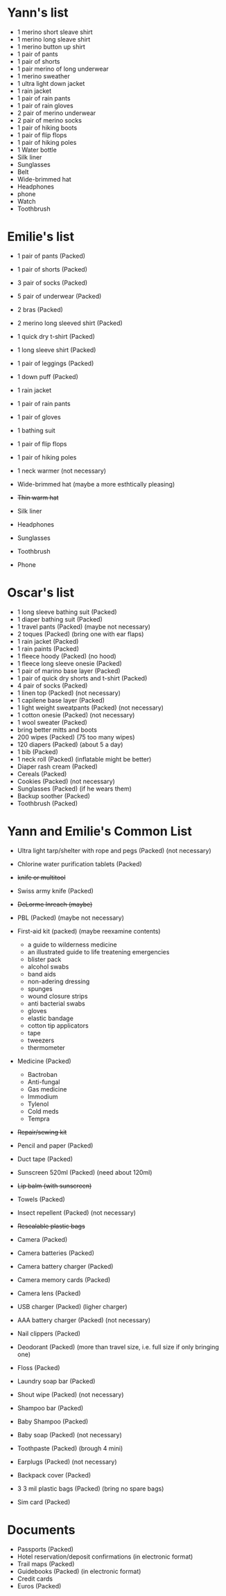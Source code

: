 Yann's list
===========
* 1 merino short sleave shirt 
* 1 merino long sleave shirt 
* 1 merino button up shirt
* 1 pair of pants 
* 1 pair of shorts
* 1 pair merino of long underwear
* 1 merino sweather
* 1 ultra light down jacket 
* 1 rain jacket 
* 1 pair of rain pants 
* 1 pair of rain gloves
* 2 pair of merino underwear 
* 2 pair of merino socks 
* 1 pair of hiking boots
* 1 pair of flip flops 
* 1 pair of hiking poles 
* 1 Water bottle
* Silk liner 
* Sunglasses 
* Belt 
* Wide-brimmed hat 
* Headphones
* phone
* Watch 
* Toothbrush

Emilie's list
=============
* 1 pair of pants (Packed) 
* 1 pair of shorts (Packed)
* 3 pair of socks (Packed) 
* 5 pair of underwear (Packed)
* 2 bras (Packed) 
* 2 merino long sleeved shirt (Packed) 
* 1 quick dry t-shirt (Packed) 
* 1 long sleeve shirt (Packed) 
* 1 pair of leggings (Packed) 
* 1 down puff (Packed)  
* 1 rain jacket 
* 1 pair of rain pants 
* 1 pair of gloves 
* 1 bathing suit 
* 1 pair of flip flops 
* 1 pair of hiking poles 
* 1 neck warmer (not necessary)
* Wide-brimmed hat (maybe a more esthtically pleasing)
* ~~Thin warm hat~~
* Silk liner 
* Headphones 
* Sunglasses 

* Toothbrush 
* Phone 

Oscar's list
============
* 1 long sleeve bathing suit (Packed) 
* 1 diaper bathing suit (Packed)
* 1 travel pants (Packed) (maybe not necessary)
* 2 toques (Packed) (bring one with ear flaps)
* 1 rain jacket (Packed)
* 1 rain paints (Packed)
* 1 fleece hoody (Packed) (no hood)
* 1 fleece long sleeve onesie (Packed) 
* 1 pair of marino base layer (Packed)
* 1 pair of quick dry shorts and t-shirt (Packed)
* 4 pair of socks (Packed)
* 1 linen top (Packed) (not necessary)
* 1 capilene base layer (Packed)
* 1 light weight sweatpants (Packed) (not necessary)
* 1 cotton onesie (Packed) (not necessary)
* 1 wool sweater (Packed)
* bring better mitts and boots
* 200 wipes (Packed) (75 too many wipes)
* 120 diapers (Packed) (about 5 a day)
* 1 bib (Packed)
* 1 neck roll (Packed) (inflatable might be better)
* Diaper rash cream (Packed)
* Cereals (Packed)
* Cookies (Packed) (not necessary)
* Sunglasses (Packed) (if he wears them)
* Backup soother (Packed) 
* Toothbrush (Packed)


Yann and Emilie's Common List
============
* Ultra light tarp/shelter with rope and pegs (Packed) (not necessary)
* Chlorine water purification tablets (Packed)
* ~~knife or multitool~~
* Swiss army knife (Packed)
* ~~DeLorme Inreach (maybe)~~
* PBL (Packed) (maybe not necessary)
* First-aid kit (packed) (maybe reexamine contents)
  - a guide to wilderness medicine
  - an illustrated guide to life treatening emergencies
  - blister pack
  - alcohol swabs
  - band aids
  - non-adering dressing
  - spunges
  - wound closure strips
  - anti bacterial swabs
  - gloves
  - elastic bandage
  - cotton tip applicators
  - tape
  - tweezers
  - thermometer

* Medicine (Packed)
  - Bactroban
  - Anti-fungal 
  - Gas medicine
  - Immodium
  - Tylenol
  - Cold meds
  - Tempra

* ~~Repair/sewing kit~~
* Pencil and paper (Packed)
* Duct tape (Packed)
* Sunscreen 520ml (Packed) (need about 120ml)
* ~~Lip balm (with sunscreen)~~
* Towels (Packed)
* Insect repellent (Packed) (not necessary)
* ~~Resealable plastic bags~~
* Camera (Packed) 
* Camera batteries (Packed)
* Camera battery charger (Packed)
* Camera memory cards (Packed)
* Camera lens (Packed)
* USB charger (Packed) (ligher charger)
* AAA battery charger (Packed) (not necessary)
* Nail clippers (Packed)
* Deodorant (Packed) (more than travel size, i.e. full size if only bringing one)
* Floss (Packed)
* Laundry soap bar (Packed)
* Shout wipe (Packed) (not necessary)
* Shampoo bar (Packed)
* Baby Shampoo (Packed)
* Baby soap (Packed) (not necessary)
* Toothpaste (Packed) (brough 4 mini)
* Earplugs (Packed) (not necessary)
* Backpack cover (Packed)
* 3 3 mil plastic bags (Packed) (bring no spare bags)
* Sim card (Packed)

Documents
===========
* Passports (Packed)
* Hotel reservation/deposit confirmations (in electronic format)
* Trail maps (Packed) 
* Guidebooks (Packed) (in electronic format)
* Credit cards 
* Euros (Packed)
